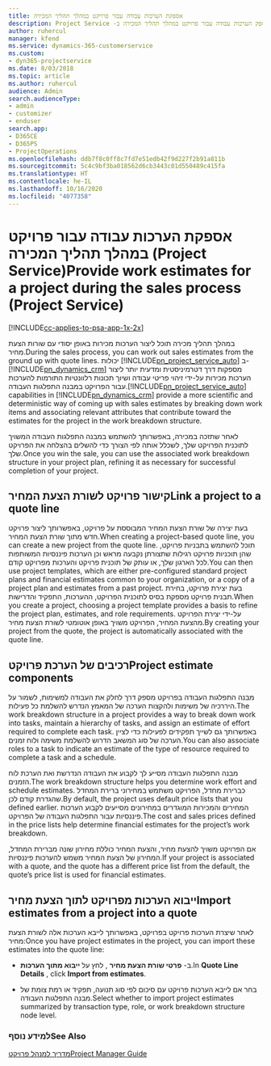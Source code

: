 ```yaml
---
title: אספקת הערכות עבודה עבור פרויקט במהלך תהליך המכירה
description: כיצד לספק הערכות עבודה עבור פרויקט במהלך תהליך המכירה ב- ‏‫Project Service
author: ruhercul
manager: kfend
ms.service: dynamics-365-customerservice
ms.custom:
- dyn365-projectservice
ms.date: 8/03/2018
ms.topic: article
ms.author: ruhercul
audience: Admin
search.audienceType:
- admin
- customizer
- enduser
search.app:
- D365CE
- D365PS
- ProjectOperations
ms.openlocfilehash: ddb7f8c0ff8c7fd7e51edb42f9d227f2b91a811b
ms.sourcegitcommit: 5c4c9bf3ba018562d6cb3443c01d550489c415fa
ms.translationtype: HT
ms.contentlocale: he-IL
ms.lasthandoff: 10/16/2020
ms.locfileid: "4077358"
---
```

# <a name="provide-work-estimates-for-a-project-during-the-sales-process-project-service"></a><span data-ttu-id="68de6-103">אספקת הערכות עבודה עבור פרויקט במהלך תהליך המכירה (Project Service)</span><span class="sxs-lookup"><span data-stu-id="68de6-103">Provide work estimates for a project during the sales process (Project Service)</span></span>

[!INCLUDE[cc-applies-to-psa-app-1x-2x](../includes/cc-applies-to-psa-app-1x-2x.md)]

<span data-ttu-id="68de6-104">במהלך תהליך מכירה תוכל ליצור הערכות מכירות באופן יסודי עם שורות הצעת מחיר.</span><span class="sxs-lookup"><span data-stu-id="68de6-104">During the sales process, you can work out sales estimates from the ground up with quote lines.</span></span> <span data-ttu-id="68de6-105">יכולות [!INCLUDE[pn_project_service_auto](../includes/pn-project-service-auto.md)] ב- [!INCLUDE[pn_dynamics_crm](../includes/pn-dynamics-crm.md)] מספקות דרך דטרמיניסטית ומדעית יותר ליצור הערכות מכירות על-ידי זיהוי פריטי עבודה ושיוך תכונות רלוונטיות התורמות להערכות עבור הפרויקט במבנה התפלגות העבודה.</span><span class="sxs-lookup"><span data-stu-id="68de6-105">[!INCLUDE[pn_project_service_auto](../includes/pn-project-service-auto.md)] capabilities in [!INCLUDE[pn_dynamics_crm](../includes/pn-dynamics-crm.md)] provide a more scientific and deterministic way of coming up with sales estimates by breaking down work items and associating relevant attributes that contribute toward the estimates for the project in the work breakdown structure.</span></span>  
  
 <span data-ttu-id="68de6-106">לאחר שתזכה במכירה, באפשרותך להשתמש במבנה התפלגות העבודה המשויך לתוכנית הפרויקט שלך, לשכלל אותה לפי הצורך כדי להשלים בהצלחה את הפרויקט שלך.</span><span class="sxs-lookup"><span data-stu-id="68de6-106">Once you win the sale, you can use the associated work breakdown structure in your project plan, refining it as necessary for successful completion of your project.</span></span>  
  
## <a name="link-a-project-to-a-quote-line"></a><span data-ttu-id="68de6-107">קישור פרויקט לשורת הצעת המחיר</span><span class="sxs-lookup"><span data-stu-id="68de6-107">Link a project to a quote line</span></span>  
 <span data-ttu-id="68de6-108">בעת יצירה של שורת הצעת המחיר המבוססת על פרויקט, באפשרותך ליצור פרויקט חדש מתוך שורת הצעת המחיר.</span><span class="sxs-lookup"><span data-stu-id="68de6-108">When creating a project-based quote line, you can create a new project from the quote line.</span></span> <span data-ttu-id="68de6-109">תוכל להשתמש בתבניות פרויקט, שהן תוכניות פרויקט רגילות שתצורתן נקבעה מראש וכן הערכות פיננסיות המשותפות לכל הארגון שלך, או עותק של תוכנית פרויקט והערכות מפרויקט קודם.</span><span class="sxs-lookup"><span data-stu-id="68de6-109">You can then use project templates, which are either pre-configured standard project plans and financial estimates common to your organization, or a copy of a project plan and estimates from a past project.</span></span> <span data-ttu-id="68de6-110">בעת יצירת פרויקט, בחירת תבנית פרויקט מספקת בסיס לתוכנית הפרויקט, ההערכות, התפקיד והדרישות.</span><span class="sxs-lookup"><span data-stu-id="68de6-110">When you create a project, choosing a project template provides a basis to refine the project plan, estimates, and role requirements.</span></span> <span data-ttu-id="68de6-111">על-ידי יצירת הפרויקט מהצעת המחיר, הפרויקט משויך באופן אוטומטי לשורת הצעת מחיר.</span><span class="sxs-lookup"><span data-stu-id="68de6-111">By creating your project from the quote, the project is automatically associated with the quote line.</span></span>  
  
## <a name="project-estimate-components"></a><span data-ttu-id="68de6-112">רכיבים של הערכת פרויקט</span><span class="sxs-lookup"><span data-stu-id="68de6-112">Project estimate components</span></span>  
 <span data-ttu-id="68de6-113">מבנה התפלגות העבודה בפרויקט מספק דרך לחלק את העבודה למשימות, לשמור על היררכיה של משימות ולהקצות הערכה של המאמץ הנדרש להשלמת כל פעילות.</span><span class="sxs-lookup"><span data-stu-id="68de6-113">The work breakdown structure in a project provides a way to break down work into tasks, maintain a hierarchy of tasks, and assign an estimate of effort required to complete each task.</span></span> <span data-ttu-id="68de6-114">באפשרותך גם לשייך תפקידים לפעילות כדי לציין הערכה של סוג המשאב הדרוש להשלמת משימה ולוח זמנים.</span><span class="sxs-lookup"><span data-stu-id="68de6-114">You can also associate roles to a task to indicate an estimate of the type of resource required to complete a task and a schedule.</span></span>  
  
 <span data-ttu-id="68de6-115">מבנה התפלגות העבודה מסייע לך לקבוע את העבודה הנדרשת ואת הערכת לוח הזמנים.</span><span class="sxs-lookup"><span data-stu-id="68de6-115">The work breakdown structure helps you determine work effort and schedule estimates.</span></span> <span data-ttu-id="68de6-116">כברירת מחדל, הפרויקט משתמש במחירוני ברירת המחדל שהגדרת קודם לכן.</span><span class="sxs-lookup"><span data-stu-id="68de6-116">By default, the project uses default price lists that you defined earlier.</span></span> <span data-ttu-id="68de6-117">המחירים והמכירות המוגדרים במחירונים מסייעים לקבוע הערכות פיננסיות עבור התפלגות העבודה של הפרויקט.</span><span class="sxs-lookup"><span data-stu-id="68de6-117">The cost and sales prices defined in the price lists help determine financial estimates for the project’s work breakdown.</span></span>  
  
 <span data-ttu-id="68de6-118">אם הפרויקט משויך להצעת מחיר, והצעת המחיר כוללת מחירון שונה מברירת המחדל, המחירון של הצעת המחיר משמש להערכות פיננסיות.</span><span class="sxs-lookup"><span data-stu-id="68de6-118">If your project is associated with a quote, and the quote has a different price list from the default, the quote’s price list is used for financial estimates.</span></span>  
  
## <a name="import-estimates-from-a-project-into-a-quote"></a><span data-ttu-id="68de6-119">ייבוא הערכות מפרויקט לתוך הצעת מחיר</span><span class="sxs-lookup"><span data-stu-id="68de6-119">Import estimates from a project into a quote</span></span>  
 <span data-ttu-id="68de6-120">לאחר שיצרת הערכות פרויקט בפרויקט, באפשרותך לייבא הערכות אלה לשורת הצעת מחיר:</span><span class="sxs-lookup"><span data-stu-id="68de6-120">Once you have project estimates in the project, you can import these estimates into the quote line:</span></span>  
  
-   <span data-ttu-id="68de6-121">ב- **פרטי שורת הצעת מחיר** , לחץ על **ייבוא מתוך הערכות**.</span><span class="sxs-lookup"><span data-stu-id="68de6-121">In **Quote Line Details** , click **Import from estimates**.</span></span> 

-   <span data-ttu-id="68de6-122">בחר אם לייבא הערכות פרויקט עם סיכום לפי סוג תנועה, תפקיד או רמת צומת של מבנה התפלגות העבודה.</span><span class="sxs-lookup"><span data-stu-id="68de6-122">Select whether to import project estimates summarized by transaction type, role, or work breakdown structure node level.</span></span>  
  
### <a name="see-also"></a><span data-ttu-id="68de6-123">למידע נוסף</span><span class="sxs-lookup"><span data-stu-id="68de6-123">See Also</span></span>  
 [<span data-ttu-id="68de6-124">מדריך למנהל פרויקט</span><span class="sxs-lookup"><span data-stu-id="68de6-124">Project Manager Guide</span></span>](../psa/project-manager-guide.md)
